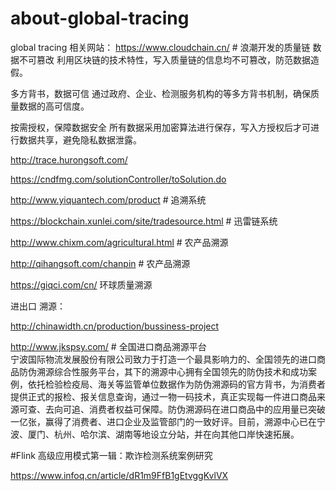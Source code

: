 # about-global-tracing
global tracing 
相关网站： 
https://www.cloudchain.cn/    # 浪潮开发的质量链
          数据不可篡改
利用区块链的技术特性，写入质量链的信息均不可篡改，防范数据造假。


多方背书，数据可信
通过政府、企业、检测服务机构的等多方背书机制，确保质量数据的高可信度。


按需授权，保障数据安全
所有数据采用加密算法进行保存，写入方授权后才可进行数据共享，避免隐私数据泄露。

http://trace.hurongsoft.com/

https://cndfmg.com/solutionController/toSolution.do

http://www.yiquantech.com/product    # 追溯系统

https://blockchain.xunlei.com/site/tradesource.html  # 迅雷链系统

http://www.chixm.com/agricultural.html   # 农产品溯源

http://qihangsoft.com/chanpin    # 农产品溯源

https://giqci.com/cn/   环球质量溯源 

进出口 溯源： 

http://chinawidth.cn/production/bussiness-project

http://www.jkspsy.com/   # 全国进口商品溯源平台   
    宁波国际物流发展股份有限公司致力于打造一个最具影响力的、全国领先的进口商品防伪溯源综合性服务平台，其下的溯源中心拥有全国领先的防伪技术和成功案例，依托检验检疫局、海关等监管单位数据作为防伪溯源码的官方背书，为消费者提供正式的报检、报关信息查询，通过一物一码技术，真正实现每一件进口商品来源可查、去向可追、消费者权益可保障。防伪溯源码在进口商品中的应用量已突破一亿张，赢得了消费者、进口企业及监管部门的一致好评。目前，溯源中心已在宁波、厦门、杭州、哈尔滨、湖南等地设立分站，并在向其他口岸快速拓展。 
          


#Flink 高级应用模式第一辑：欺诈检测系统案例研究

https://www.infoq.cn/article/dR1m9FfB1gEtvggKvlVX

